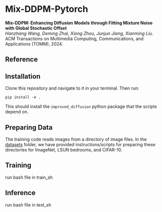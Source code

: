 # Mix-DDPM-Pytorch

**Mix-DDPM: Enhancing Diffusion Models through Fitting Mixture Noise with Global Stochastic Offset** <br>
*Hanzhang Wang, Deming Zhai, Xiong Zhou, Junjun Jiang, Xianming Liu.* <br>
ACM Transactions on Multimedia Computing, Communications, and Applications (TOMM), 2024.

## Reference

## Installation

Clone this repository and navigate to it in your terminal. Then run:

```
pip install -e .
```

This should install the `improved_diffusion` python package that the scripts depend on.

## Preparing Data

The training code reads images from a directory of image files. In the [datasets](datasets) folder, we have provided instructions/scripts for preparing these directories for ImageNet, LSUN bedrooms, and CIFAR-10.

## Training

run bash file in train_sh

## Inference

run bash file in test_sh
